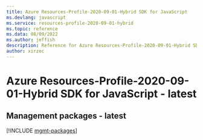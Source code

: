 ```yaml
---
title: Azure Resources-Profile-2020-09-01-Hybrid SDK for JavaScript
ms.devlang: javascript
ms.service: resources-profile-2020-09-01-hybrid
ms.topic: reference
ms.data: 08/09/2022
ms.author: jeffish
description: Reference for Azure Resources-Profile-2020-09-01-Hybrid SDK for JavaScript
author: xirzec
---
```

# Azure Resources-Profile-2020-09-01-Hybrid SDK for JavaScript - latest

## Management packages - latest
[!INCLUDE [mgmt-packages](resources-profile-2020-09-01-hybrid-mgmt-index.md)]